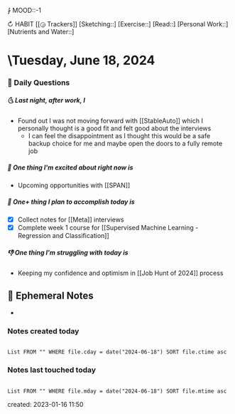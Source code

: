 ⨑ MOOD::-1

↻ HABIT [[◶ Trackers]]
[Sketching::]
[Exercise::]
[Read::]
[Personal Work::]
[Nutrients and Water::]

# \Tuesday, June 18, 2024

### 📅 Daily Questions

##### 🌜 Last night, after work, I

- Found out I was not moving forward with [[StableAuto]] which I personally thought is a good fit and felt good about the interviews
	- I can feel the disappointment as I thought this would be a safe backup choice for me and maybe open the doors to a fully remote job

##### 🙌 One thing I'm excited about right now is

- Upcoming opportunities with [[SPAN]]

##### 🚀 One+ thing I plan to accomplish today is

- [x] Collect notes for [[Meta]] interviews
- [x] Complete week 1 course for [[Supervised Machine Learning - Regression and Classification]]

##### 👎 One thing I'm struggling with today is

- Keeping my confidence and optimism in [[Job Hunt of 2024]] process

## 📝 Ephemeral Notes

-

### Notes created today

```dataview

List FROM "" WHERE file.cday = date("2024-06-18") SORT file.ctime asc

```

### Notes last touched today

```dataview

List FROM "" WHERE file.mday = date("2024-06-18") SORT file.mtime asc

```

created: 2023-01-16 11:50
